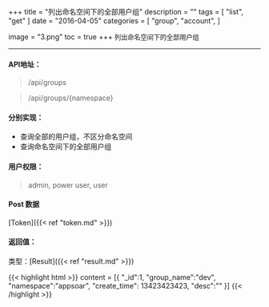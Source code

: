 +++
title = "列出命名空间下的全部用户组"
description = ""
tags = [
    "list",
    "get"
]
date = "2016-04-05"
categories = [
    "group",
    "account",
]

image = "3.png"
toc = true
+++
<font size=2>列出命名空间下的全部用户组</font>
***

#### API地址：

> /api/groups

> /api/groups/{namespace}

#### 分别实现：

* 查询全部的用户组，不区分命名空间
* 查询命名空间下的全部用户组

#### 用户权限：

> admin, power user, user


#### Post 数据

[Token]({{< ref "token.md" >}})



#### 返回值：

类型：[Result]({{< ref "result.md" >}})

{{< highlight html >}}
content = [{
    "_id":1,
    "group_name":"dev",
    "namespace":"appsoar",
    "create_time": 13423423423,
    "desc":""
}]
{{< /highlight >}}
